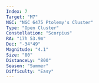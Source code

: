 ```yaml
---
Index: 7
Target: "M7"
NGC: "NGC 6475 Ptolemy's Cluster"
Type: "Open Cluster"
Constellation: "Scorpius"
RA: "17h 53.9m"
Dec: "-34°49"
Magnitude: "4.1"
Size: "80"
DistanceLy: "800"
Season: "Summer"
Difficulty: "Easy"
---
```

